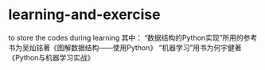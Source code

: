 # learning-and-exercise
to store the codes during learning
其中：
    “数据结构的Python实现”所用的参考书为吴灿铭著《图解数据结构——使用Python》
    “机器学习”用书为何宇健著《Python与机器学习实战》
